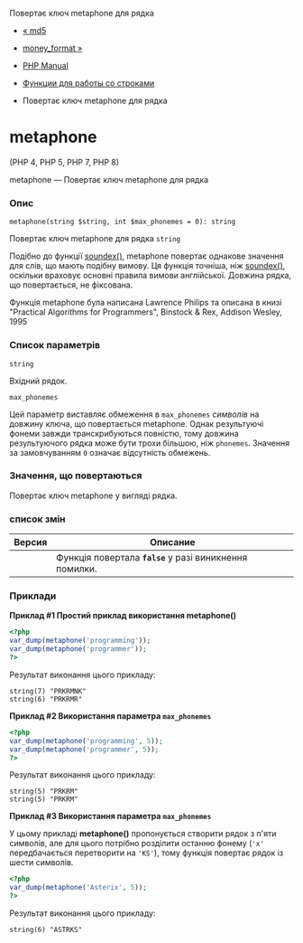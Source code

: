 Повертає ключ metaphone для рядка

-   [« md5](function.md5.html)
    
-   [money\_format »](function.money-format.html)
    
-   [PHP Manual](index.html)
    
-   [Функции для работы со строками](ref.strings.html)
    
-   Повертає ключ metaphone для рядка
    

# metaphone

(PHP 4, PHP 5, PHP 7, PHP 8)

metaphone — Повертає ключ metaphone для рядка

### Опис

```methodsynopsis
metaphone(string $string, int $max_phonemes = 0): string
```

Повертає ключ metaphone для рядка `string`

Подібно до функції [soundex()](function.soundex.html), metaphone повертає однакове значення для слів, що мають подібну вимову. Ця функція точніша, ніж [soundex()](function.soundex.html), оскільки враховує основні правила вимови англійської. Довжина рядка, що повертається, не фіксована.

Функція metaphone була написана Lawrence Philips та описана в книзі "Practical Algorithms for Programmers", Binstock & Rex, Addison Wesley, 1995

### Список параметрів

`string`

Вхідний рядок.

`max_phonemes`

Цей параметр виставляє обмеження в `max_phonemes` *символів* на довжину ключа, що повертається metaphone. Однак результуючі фонеми завжди транскрибуються повністю, тому довжина результуючого рядка може бути трохи більшою, ніж `phonemes`. Значення за замовчуванням `0` означає відсутність обмежень.

### Значення, що повертаються

Повертає ключ metaphone у вигляді рядка.

### список змін

| Версия | Описание |
| --- | --- |
|  | Функція повертала **`false`** у разі виникнення помилки. |

### Приклади

**Приклад #1 Простий приклад використання **metaphone()****

```php
<?php
var_dump(metaphone('programming'));
var_dump(metaphone('programmer'));
?>
```

Результат виконання цього прикладу:

```
string(7) "PRKRMNK"
string(6) "PRKRMR"
```

**Приклад #2 Використання параметра `max_phonemes`**

```php
<?php
var_dump(metaphone('programming', 5));
var_dump(metaphone('programmer', 5));
?>
```

Результат виконання цього прикладу:

```
string(5) "PRKRM"
string(5) "PRKRM"
```

**Приклад #3 Використання параметра `max_phonemes`**

У цьому прикладі **metaphone()** пропонується створити рядок з п'яти символів, але для цього потрібно розділити останню фонему (`'x'` передбачається перетворити на `'KS'`), тому функція повертає рядок із шести символів.

```php
<?php
var_dump(metaphone('Asterix', 5));
?>
```

Результат виконання цього прикладу:

```
string(6) "ASTRKS"
```